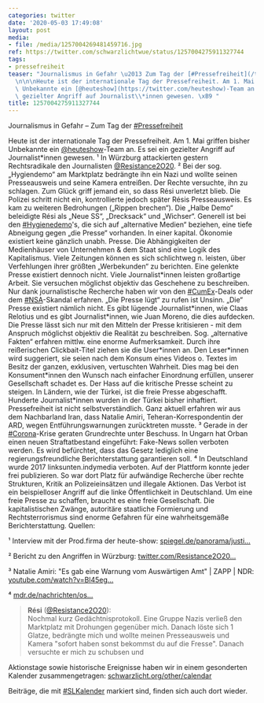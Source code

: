 ```yaml
---
categories: twitter
date: '2020-05-03 17:49:08'
layout: post
media:
- file: /media/1257004269481459716.jpg
ref: https://twitter.com/schwarzlichtwue/status/1257004275911327744
tags:
- pressefreiheit
teaser: "Journalismus in Gefahr \u2013 Zum Tag der [#Pressefreiheit](/t/pressefreiheit)\n\
  \n\n\nHeute ist der internationale Tag der Pressefreiheit. Am 1. Mai griffen bisher\
  \ Unbekannte ein [@heuteshow](https://twitter.com/heuteshow)-Team an. Es sei ein\
  \ gezielter Angriff auf Journalist\\*innen gewesen. \xB9 "
title: 1257004275911327744
---
```

Journalismus in Gefahr – Zum Tag der [#Pressefreiheit](/t/pressefreiheit)



Heute ist der internationale Tag der Pressefreiheit. Am 1. Mai griffen bisher Unbekannte ein [@heuteshow](https://twitter.com/heuteshow)-Team an. Es sei ein gezielter Angriff auf Journalist\*innen gewesen. ¹ 
In Würzburg attackierten gestern Rechtsradikale den Journalisten [@Resistance2O20](https://twitter.com/Resistance2O20). ² Bei der sog. „Hygiendemo“ am Marktplatz bedrängte ihn ein Nazi und wollte seinen Presseausweis und seine Kamera entreißen.
Der Rechte versuchte, ihn zu schlagen. Zum Glück griff jemand ein, so dass Rési unverletzt blieb. Die Polizei schritt nicht ein, kontrollierte jedoch später Résis Presseausweis. Es kam zu weiteren Bedrohungen („Rippen brechen“).
Die „Halbe Demo“ beleidigte Rési als „Neue SS“, „Drecksack“ und „Wichser“. Generell ist bei den [#Hygienedemo](/t/hygienedemo)'s, die sich auf „alternative Medien“ beziehen, eine tiefe Abneigung gegen „die Presse“ vorhanden.
In einer kapital. Ökonomie existiert keine gänzlich unabh. Presse. Die Abhängigkeiten der Medienhäuser von Unternehmen &amp; dem Staat sind eine Logik des Kapitalismus. Viele Zeitungen können es sich schlichtweg n. leisten, über Verfehlungen ihrer größten „Werbekunden“ zu berichten.
Eine gelenkte Presse existiert dennoch nicht. Viele Journalist\*innen leisten großartige Arbeit. Sie versuchen möglichst objektiv das Geschehene zu beschreiben. Nur dank journalistische Recherche haben wir von den [#CumEx](/t/cumex)-Deals oder dem [#NSA](/t/nsa)-Skandal erfahren.
„Die Presse lügt“ zu rufen ist Unsinn. „Die“ Presse existiert nämlich nicht. Es gibt lügende Journalist\*innen, wie Claas Relotius und es gibt Journalist\*innen, wie Juan Moreno, die dies aufdecken.
Die Presse lässt sich nur mit den Mitteln der Presse kritisieren - mit dem Anspruch möglichst objektiv die Realität zu beschreiben.
Sog. „alternative Fakten“ erfahren mittlw. eine enorme Aufmerksamkeit. Durch ihre reißerischen Clickbait-Titel ziehen sie die User\*innen an. Den Leser\*innen wird suggeriert, sie seien nach dem Konsum eines Videos o. Textes im Besitz der ganzen, exklusiven, vertuschten Wahrheit.
Dies mag bei den Konsument\*innen den Wunsch nach einfacher Einordnung erfüllen, unserer Gesellschaft schadet es.
Der Hass auf die kritische Presse scheint zu steigen. In Ländern, wie der Türkei, ist die freie Presse abgeschafft. Hunderte Journalist\*innen wurden in der Türkei bisher inhaftiert. Pressefreiheit ist nicht selbstverständlich.
Ganz aktuell erfahren wir aus dem Nachbarland Iran, dass Natalie Amiri, Teheran-Korrespondentin der ARD, wegen Entführungswarnungen zurücktreten musste. ³
Gerade in der [#Corona](/t/corona)-Krise geraten Grundrechte unter Beschuss. In Ungarn hat Orban einen neuen Straftatbestand eingeführt: Fake-News sollen verboten werden. Es wird befürchtet, dass das Gesetz lediglich eine regierungsfreundliche Berichterstattung garantieren soll. ⁴
In Deutschland wurde 2017 linksunten.indymedia verboten. Auf der Plattform konnte jeder frei publizieren. So war dort Platz für aufwändige Recherche über rechte Strukturen, Kritik an Polizeieinsätzen und illegale Aktionen.
Das Verbot ist ein beispielloser Angriff auf die linke Öffentlichkeit in Deutschland.
Um eine freie Presse zu schaffen, braucht es eine freie Gesellschaft. Die kapitalistischen Zwänge, autoritäre staatliche Formierung und Rechtsterrorismus sind enorme Gefahren für eine wahrheitsgemäße Berichterstattung.
Quellen:

¹ Interview mit der Prod.firma der heute-show: [spiegel.de/panorama/justi…](https://www.spiegel.de/panorama/justiz/angriff-auf-heute-show-team-interview-mit-harald-ortmann-dem-chef-der-produktionsfirma-a-7e6aacf5-b0a5-44e7-a73c-f57eccff6cfe)

 

² Bericht zu den Angriffen in Würzburg: [twitter.com/Resistance2O20…](https://twitter.com/Resistance2O20/status/1256606889007296516)



³ Natalie Amiri: "Es gab eine Warnung vom Auswärtigen Amt" | ZAPP | NDR: [youtube.com/watch?v=Bl45eg…](https://www.youtube.com/watch?v=Bl45eglc_LE) 



⁴ [mdr.de/nachrichten/os…](https://www.mdr.de/nachrichten/osteuropa/politik/pressefreiheit-ungarn-rumaenien-serbien-corona-pandemie-100.html)
> <b>Rési</b> ([@Resistance2O20](https://twitter.com/Resistance2O20)):  
>Nochmal kurz Gedächtnisprotokoll. Eine Gruppe Nazis verließ den Marktplatz mit Drohungen gegenüber mich. Danach löste sich 1 Glatze, bedrängte mich und wollte meinen Presseausweis und Kamera "sofort haben sonst bekommst du auf die Fresse". Danach versuchte er mich zu schubsen und  


Aktionstage sowie historische Ereignisse haben wir in einem gesonderten Kalender zusammengetragen: [schwarzlicht.org/other/calendar](https://schwarzlicht.org/other/calendar)



Beiträge, die mit [#SLKalender](/t/slkalender) markiert sind, finden sich auch dort wieder.